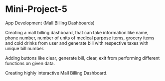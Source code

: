 # Mini-Project-5
App Development (Mall Billing Dashboards)

Creating a mall billing dashboard, that can take information like name, phone number, number of units of medical purpose items, grocery items and cold drinks from user and generate bill with respective taxes with unique bill number.

Adding buttons like clear, generate bill, clear, exit from performing different functions on given data.

Creating highly interactive Mall Billing Dashboard.
